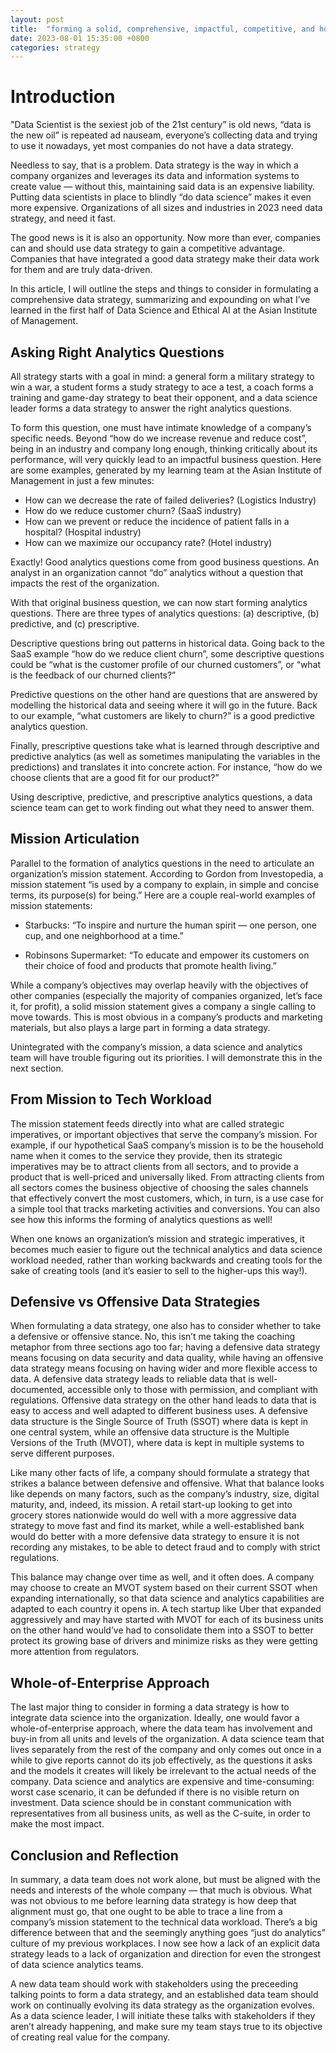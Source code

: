 ```yaml
---
layout: post
title:  "forming a solid, comprehensive, impactful, competitive, and holistic data strategy"
date: 2023-08-01 15:35:00 +0800
categories: strategy
---
```


# Introduction

"Data Scientist is the sexiest job of the 21st century” is old news, “data is the new oil” is repeated ad nauseam, everyone’s collecting data and trying to use it nowadays, yet most companies do not have a data strategy.

Needless to say, that is a problem. Data strategy is the way in which a company organizes and leverages its data and information systems to create value — without this, maintaining said data is an expensive liability. Putting data scientists in place to blindly “do data science” makes it even more expensive. Organizations of all sizes and industries in 2023 need data strategy, and need it fast.

The good news is it is also an opportunity. Now more than ever, companies can and should use data strategy to gain a competitive advantage. Companies that have integrated a good data strategy make their data work for them and are truly data-driven.

In this article, I will outline the steps and things to consider in formulating a comprehensive data strategy, summarizing and expounding on what I’ve learned in the first half of Data Science and Ethical AI at the Asian Institute of Management.

## Asking Right Analytics Questions

All strategy starts with a goal in mind: a general form a military strategy to win a war, a student forms a study strategy to ace a test, a coach forms a training and game-day strategy to beat their opponent, and a data science leader forms a data strategy to answer the right analytics questions.

To form this question, one must have intimate knowledge of a company’s specific needs. Beyond “how do we increase revenue and reduce cost”, being in an industry and company long enough, thinking critically about its performance, will very quickly lead to an impactful business question. Here are some examples, generated by my learning team at the Asian Institute of Management in just a few minutes:

- How can we decrease the rate of failed deliveries? (Logistics Industry)
- How do we reduce customer churn? (SaaS industry)
- How can we prevent or reduce the incidence of patient falls in a hospital? (Hospital industry)
- How can we maximize our occupancy rate? (Hotel industry)

Exactly! Good analytics questions come from good business questions. An analyst in an organization cannot “do” analytics without a question that impacts the rest of the organization.

With that original business question, we can now start forming analytics questions. There are three types of analytics questions: (a) descriptive, (b) predictive, and (c) prescriptive.

Descriptive questions bring out patterns in historical data. Going back to the SaaS example “how do we reduce client churn”, some descriptive questions could be “what is the customer profile of our churned customers”, or “what is the feedback of our churned clients?”

Predictive questions on the other hand are questions that are answered by modelling the historical data and seeing where it will go in the future. Back to our example, “what customers are likely to churn?” is a good predictive analytics question.

Finally, prescriptive questions take what is learned through descriptive and predictive analytics (as well as sometimes manipulating the variables in the predictions) and translates it into concrete action. For instance, “how do we choose clients that are a good fit for our product?”

Using descriptive, predictive, and prescriptive analytics questions, a data science team can get to work finding out what they need to answer them.

## Mission Articulation

Parallel to the formation of analytics questions in the need to articulate an organization’s mission statement. According to Gordon from Investopedia, a mission statement “is used by a company to explain, in simple and concise terms, its purpose(s) for being.” Here are a couple real-world examples of mission statements:

- Starbucks: “To inspire and nurture the human spirit — one person, one cup, and one neighborhood at a time.”

- Robinsons Supermarket: “To educate and empower its customers on their choice of food and products that promote health living.”

While a company’s objectives may overlap heavily with the objectives of other companies (especially the majority of companies organized, let’s face it, for profit), a solid mission statement gives a company a single calling to move towards. This is most obvious in a company’s products and marketing materials, but also plays a large part in forming a data strategy.

Unintegrated with the company’s mission, a data science and analytics team will have trouble figuring out its priorities. I will demonstrate this in the next section.

## From Mission to Tech Workload

The mission statement feeds directly into what are called strategic imperatives, or important objectives that serve the company’s mission. For example, if our hypothetical SaaS company’s mission is to be the household name when it comes to the service they provide, then its strategic imperatives may be to attract clients from all sectors, and to provide a product that is well-priced and universally liked. From attracting clients from all sectors comes the business objective of choosing the sales channels that effectively convert the most customers, which, in turn, is a use case for a simple tool that tracks marketing activities and conversions. You can also see how this informs the forming of analytics questions as well!

When one knows an organization’s mission and strategic imperatives, it becomes much easier to figure out the technical analytics and data science workload needed, rather than working backwards and creating tools for the sake of creating tools (and it’s easier to sell to the higher-ups this way!).

## Defensive vs Offensive Data Strategies

When formulating a data strategy, one also has to consider whether to take a defensive or offensive stance. No, this isn’t me taking the coaching metaphor from three sections ago too far; having a defensive data strategy means focusing on data security and data quality, while having an offensive data strategy means focusing on having wider and more flexible access to data. A defensive data strategy leads to reliable data that is well-documented, accessible only to those with permission, and compliant with regulations. Offensive data strategy on the other hand leads to data that is easy to access and well adapted to different business uses. A defensive data structure is the Single Source of Truth (SSOT) where data is kept in one central system, while an offensive data structure is the Multiple Versions of the Truth (MVOT), where data is kept in multiple systems to serve different purposes.

Like many other facts of life, a company should formulate a strategy that strikes a balance between defensive and offensive. What that balance looks like depends on many factors, such as the company’s industry, size, digital maturity, and, indeed, its mission. A retail start-up looking to get into grocery stores nationwide would do well with a more aggressive data strategy to move fast and find its market, while a well-established bank would do better with a more defensive data strategy to ensure it is not recording any mistakes, to be able to detect fraud and to comply with strict regulations.

This balance may change over time as well, and it often does. A company may choose to create an MVOT system based on their current SSOT when expanding internationally, so that data science and analytics capabilities are adapted to each country it opens in. A tech startup like Uber that expanded aggressively and may have started with MVOT for each of its business units on the other hand would’ve had to consolidate them into a SSOT to better protect its growing base of drivers and minimize risks as they were getting more attention from regulators.

## Whole-of-Enterprise Approach

The last major thing to consider in forming a data strategy is how to integrate data science into the organization. Ideally, one would favor a whole-of-enterprise approach, where the data team has involvement and buy-in from all units and levels of the organization. A data science team that lives separately from the rest of the company and only comes out once in a while to give reports cannot do its job effectively, as the questions it asks and the models it creates will likely be irrelevant to the actual needs of the company. Data science and analytics are expensive and time-consuming: worst case scenario, it can be defunded if there is no visible return on investment. Data science should be in constant communication with representatives from all business units, as well as the C-suite, in order to make the most impact.

## Conclusion and Reflection

In summary, a data team does not work alone, but must be aligned with the needs and interests of the whole company — that much is obvious. What was not obvious to me before learning data strategy is how deep that alignment must go, that one ought to be able to trace a line from a company’s mission statement to the technical data workload. There’s a big difference between that and the seemingly anything goes “just do analytics” culture of my previous workplaces. I now see how a lack of an explicit data strategy leads to a lack of organization and direction for even the strongest of data science analytics teams.

A new data team should work with stakeholders using the preceeding talking points to form a data strategy, and an established data team should work on continually evolving its data strategy as the organization evolves. As a data science leader, I will initiate these talks with stakeholders if they aren’t already happening, and make sure my team stays true to its objective of creating real value for the company.
